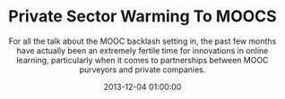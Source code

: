 ---
layout: post
title:  "Private Sector Warming To MOOCS"
subtitle:  "For all the talk about the MOOC backlash setting in, the past few months have actually been an extremely fertile time for innovations in online learning, particularly when it comes to partnerships between MOOC purveyors and private companies."
date:   2013-12-04 01:00:00
refurl: http://blogs.the-american-interest.com/wrm/2013/12/03/private-sector-warming-to-moocs/
source: the-american-interest.com
categories: linkpost
tag: post
---
